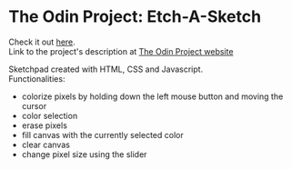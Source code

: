 # The Odin Project: Etch-A-Sketch

Check it out [here](https://ilgatto88.github.io/etch-a-sketch/).  
Link to the project's description at [The Odin Project website](https://www.theodinproject.com/lessons/foundations-etch-a-sketch)

Sketchpad created with HTML, CSS and Javascript.  
Functionalities:
- colorize pixels by holding down the left mouse button and moving the cursor
- color selection
- erase pixels
- fill canvas with the currently selected color
- clear canvas
- change pixel size using the slider